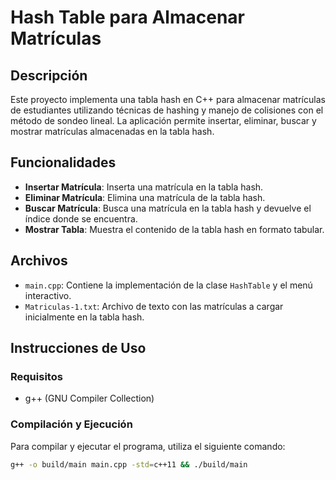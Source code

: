# Hash Table para Almacenar Matrículas

## Descripción

Este proyecto implementa una tabla hash en C++ para almacenar matrículas de estudiantes utilizando técnicas de hashing y manejo de colisiones con el método de sondeo lineal. La aplicación permite insertar, eliminar, buscar y mostrar matrículas almacenadas en la tabla hash.

## Funcionalidades

- **Insertar Matrícula**: Inserta una matrícula en la tabla hash.
- **Eliminar Matrícula**: Elimina una matrícula de la tabla hash.
- **Buscar Matrícula**: Busca una matrícula en la tabla hash y devuelve el índice donde se encuentra.
- **Mostrar Tabla**: Muestra el contenido de la tabla hash en formato tabular.

## Archivos

- `main.cpp`: Contiene la implementación de la clase `HashTable` y el menú interactivo.
- `Matriculas-1.txt`: Archivo de texto con las matrículas a cargar inicialmente en la tabla hash.

## Instrucciones de Uso

### Requisitos

- g++ (GNU Compiler Collection)

### Compilación y Ejecución

Para compilar y ejecutar el programa, utiliza el siguiente comando:

```bash
g++ -o build/main main.cpp -std=c++11 && ./build/main
